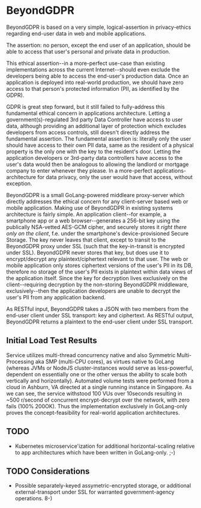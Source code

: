 # BeyondGDPR

BeyondGDPR is based on a very simple, logical-assertion in privacy-ethics regarding end-user data in web and mobile applications.

The assertion: no person, except the end user of an application, should be able to access that user's personal and private data in production. 

This ethical assertion--in a more-perfect use-case than existing implementations across the current Internet--should even exclude the developers being able to access the end-user's production data. Once an application is deployed into real-world production, we should have zero access to that person's protected information (PII, as identified by the GDPR).

GDPR is great step forward, but it still failed to fully-address this fundamental ethical concern in applications architecture. Letting a government(s)-regulated 3rd party Data Controller have access to user data, although providing an additional layer of protection which excludes developers from access controls, still doesn't directly address the fundamental assertion. The fundamental assertion is: literally only the user should have access to their own PII data, same as the resident of a physical property is the only one with the key to the resident's door. Letting the application developers or 3rd-party data controllers have access to the user's data would then be analogous to allowing the landlord or mortgage company to enter whenever they please. In a more-perfect applications-architecture for data privacy, only the user would have that access, without exception.

BeyondGDPR is a small GoLang-powered middleare proxy-server which directly addresses the ethical concern for any client-server based web or mobile application. Making use of BeyondGDPR in existing systems architecture is fairly simple. An application client--for example, a smartphone app or a web browser--generates a 256-bit key using the publically NSA-vetted AES-GCM cipher, and securely stores it *right there only on the client*, f.e. under the smartphone's device-provisioned Secure Storage. The key never leaves that client, except to transit to the BeyondGDPR proxy under SSL (such that the key-in-transit is encrypted under SSL). BeyondGDPR never stores that key, but does use it to encrypt/decrypt any plaintext/ciphertext relevant to that user. The web or mobile application only stores ciphertext versions of the user's PII in its DB, therefore no storage of the user's PII exists in plaintext within data views of the application itself. Since the key for decryption lives exclusively on the client--requiring decryption by the non-storing BeyondGDPR middleware, exclusively--then the application developers are unable to decrypt the user's PII from any application backend.

As RESTful input, BeyondGDPR takes a JSON with two members from the end-user client under SSL transport: key and ciphertext. As RESTful output, BeyondGDPR returns a plaintext to the end-user client under SSL transport.  

## Initial Load Test Results

Service utilizes multi-thread concurrency native and also Symmetric Multi-Processing aka SMP (multi-CPU cores), as virtues native to GoLang (whereas JVMs or NodeJS cluster-instances would serve as less-powerful, dependent on essentially one or the other versus the ability to scale both vertically and horizontally). Automated volume tests were performed from a cloud in Ashburn, VA directed at a single running instance in Singapore. As we can see, the service withstood 100 VUs over 10seconds resulting in ~500 r/second of concurrent encrypt-decrypt over the network, with zero fails (100% 200OK). Thus the implementation exclusively in GoLang-only proves the concept-feasibility for real-world application architectures.

## TODO

- Kubernetes microservice'ization for additional horizontal-scaling relative to app architectures which have been written in GoLang-only. ;-)

## TODO Considerations

- Possible separately-keyed assymetric-encrypted storage, or additional external-transport under SSL for warranted government-agency operations. 8-)
